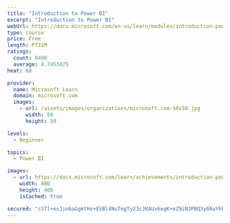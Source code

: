 ```yaml
---
title: "Introduction to Power BI"
excerpt: "Introduction to Power BI"
webUrl: https://docs.microsoft.com/en-us/learn/modules/introduction-power-bi/
type: course
price: Free
length: PT31M
ratings:
  count: 8490
  average: 4.7453475
heat: 68

provider:
  name: Microsoft Learn
  domain: microsoft.com
  images:
    - url: /assets/images/organizations/microsoft.com-50x50.jpg
      width: 50
      height: 50

levels:
  - Beginner

topics:
  - Power BI

images:
  - url: https://docs.microsoft.com/learn/achievements/introduction-power-bi-social.png
    width: 800
    height: 400
    isCached: true

secured: "cSTl+esJin6aGgmtHv+EVBl4NuTegTy23cJKAUx6egK+eZ9iN3PBQ3y0AuYhkqvykd7ctRmgpzsXQmMtJVVQZAaHWLGsseWHvJA9otvqKlB8BxqM+dEBTjjf61qdQmxY54ybXtpjCR/iTTrDbHq6Qr9mxAvpY/QMpCP5Fns4WPf0c0C0k6d5uG237HFhwhnyzcY2GQqnNfCAorvG93/Bkzbn1bnu3zvgTOcEKmxqFuAuRXOGfyi6kGDCtvEPoARpeP8bEY3pDdxOAVo11HVe7gpsONRpfWoo6FCONoZ7kdLylJ8MXOwj2B84Zc4qxOLOnMLafgz4rbRQHcqsnOhnwR00NMHrec9oXshvx6KIyHkuXTPX6rdl8sr+2btMv3NHfsNGPm1kS7J4Wym+nScyX7XhryFKxCM+9yFZ8CBhzaM=;fiYsL2QyRxTlcFJhh0A6ug=="
---
```


